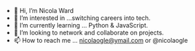 - 👋 Hi, I’m Nicola Ward
- 👀 I’m interested in ...switching careers into tech.
- 🌱 I’m currently learning ... Python & JavaScript.
- 💞️ I’m looking to network and collaborate on projects.
- 📫 How to reach me ... nicolaogle@ymail.com or @nicolaogle

<!---
NicolaWard/NicolaWard is a ✨ special ✨ repository because its `README.md` (this file) appears on your GitHub profile.
You can click the Preview link to take a look at your changes.
--->
